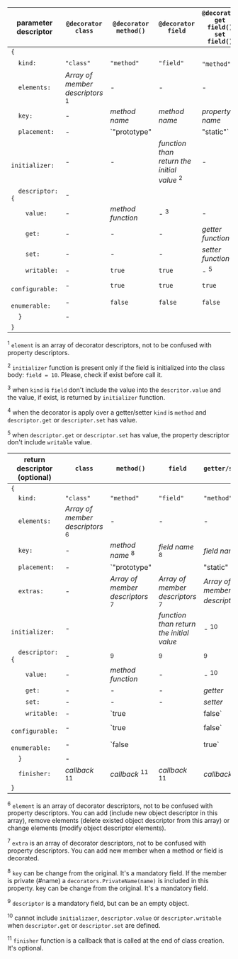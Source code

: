 
| **parameter descriptor**   | **`@decorator`<br/>`class`**             | **`@decorator`<br/>`method()`**             | **`@decorator`<br/>`field`**                        | **`@decorator`<br/>`get field()`<br/>`set field()`**|
|----------------------------|------------------------------------------|---------------------------------------------|-----------------------------------------------------|-----------------------------------------------------|
|`{`                         |                                          |                                             |                                                     |                                                     |
|`  kind:`                   |`"class"`                                 |`"method"`                                   |`"field"`                                            |`"method"` <sup>4</sup>                              |
|`  elements:`               |*Array of member descriptors* <sup>1</sup>| -                                           | -                                                   | -                                                   |
|`  key:`                    | -                                        |  *method name*                              |*method name*                                        |*property name*                                      |
|`  placement:`              | -                                        |`"prototype" || "static"`                    |`"own" || "static"`                                  |`"prototype" || "static"`                            |
|`  initializer:`            | -                                        | -                                           |*function than return the initial value* <sup>2</sup>| -                                                   |
|`  descriptor:{`            | -                                        |                                             |                                                     |                                                     |
|`    value:`                | -                                        |  *method function*                          | - <sup>3</sup>                                      | -                                                   |
|`    get:`                  | -                                        | -                                           | -                                                   |*getter function*                                    |
|`    set:`                  | -                                        | -                                           | -                                                   |*setter function*                                    |
|`    writable:`             | -                                        |`true`                                       |`true`                                               | - <sup>5</sup>                                      |
|`    configurable:`         | -                                        |`true`                                       |`true`                                               |`true`                                               |
|`    enumerable:`           | -                                        |`false`                                      |`false`                                              |`false`                                              |
|`  }`                       | -                                        |                                             |                                                     |                                                     |
|`}`                         |                                          |                                             |                                                     |                                                     |
</table>

<sup>1</sup> `element` is an array of decorator descriptors, not to be confused with property descriptors.

<sup>2</sup> `initializer` function is present only if the field is initialized into the class body: `field = 10`. Please, check if exist before call it.

<sup>3</sup> when `kind` is `field` don't include the value into the `descritor.value` and the value, if exist, is returned by `initializer` function.

<sup>4</sup> when the decorator is apply over a getter/setter `kind` is `method` and `descriptor.get` or `descriptor.set` has value. 

<sup>5</sup> when `descriptor.get` or `descriptor.set` has value, the property descriptor don't include `writable` value.

| **return descriptor (optional)** | **`class`**                               | **`method()`**                           | **`field`**                              | **`getter/setter`**                      |
|----------------------------------|-------------------------------------------|------------------------------------------|------------------------------------------|------------------------------------------|
|`{`                               |                                           |                                          |                                          |                                          |
|`  kind:`                         |`"class"`                                  |`"method"`                                |`"field"`                                 |`"method"`                                |
|`  elements:`                     |*Array of member descriptors* <sup>6</sup> | -                                        | -                                        | -                                        |
|`  key:`                          | -                                         |  *method name*    <sup>8</sup>           |*field name* <sup>8</sup>                 |*field name* <sup>8</sup>                 |
|`  placement:`                    | -                                         |`"prototype" || "static" || "own"`        |`"prototype" || "static" || "own"`        |`"prototype" || "static" || "own"`        |
|`  extras:`                       | -                                         |*Array of member descriptors* <sup>7</sup>|*Array of member descriptors* <sup>7</sup>|*Array of member descriptors* <sup>7</sup>|
|`  initializer:`                  | -                                         |                                          |*function than return the initial value*  | - <sup>10</sup>                          |
|`  descriptor:{`                  | -                                         | <sup>9</sup>                             | <sup>9</sup>                             | <sup>9</sup>                             |
|`    value:`                      | -                                         |*method function*                         | -                                        | - <sup>10</sup>                          |
|`    get:`                        | -                                         | -                                        | -                                        |*getter*                                  |
|`    set:`                        | -                                         | -                                        | -                                        |*setter*                                  |
|`    writable:`                   | -                                         |`true || false`                           |`true || false`                           | - <sup>10</sup>                          |
|`    configurable:`               | -                                         |`true || false`                           |`true || false`                           |`true || false`                           |
|`    enumerable:`                 | -                                         |`false || true`                           |`false || true`                           |`false || true`                           |
|`  }`                             | -                                         |                                          |                                          |                                          |
|`  finisher:`                     |*callback* <sup>11</sup>                   |  *callback* <sup>11</sup>                |  *callback* <sup>11</sup>                |  *callback*    <sup>3</sup>              |
|`}`                               |                                           |                                          |                                          |                                          |
</tbody>    
</table>

<sup>6</sup> `element` is an array of decorator descriptors, not to be confused with property descriptors. You can add (include new object descriptor in this array), remove elements (delete existed object descriptor from this array) or change elements (modify object descriptor elements).

<sup>7</sup> `extra` is an array of decorator descriptors, not to be confused with property descriptors. You can add new member when a method or field is decorated.

<sup>8</sup> `key` can be change from the original. It's a mandatory field. If the member is private (#name) a `decorators.PrivateName(name)` is included in this property. key can be change from the original. It's a mandatory field.

<sup>9</sup> `descriptor` is a mandatory field, but can be an empty object.

<sup>10</sup> cannot include `initializaer`, `descriptor.value` or `descriptor.writable` when `descriptor.get` or `descriptor.set` are defined.

<sup>11</sup> `finisher` function is a callback that is called at the end of class creation. It's optional.

